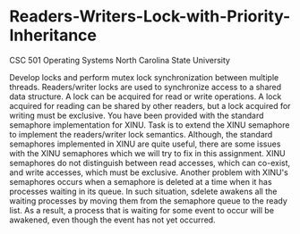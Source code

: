 # Readers-Writers-Lock-with-Priority-Inheritance
CSC 501 Operating Systems
North Carolina State University

Develop locks and perform mutex lock synchronization between multiple threads.
Readers/writer locks are used to synchronize access to a shared data structure. A lock can be acquired for read or write operations.
A lock acquired for reading can be shared by other readers, but a lock acquired for writing must be exclusive. You have been provided with the standard semaphore implementation for XINU. Task is to extend the XINU semaphore to implement the readers/writer lock semantics. Although, the standard semaphores implemented in XINU are quite useful, there are some issues with the XINU semaphores which we will try to fix in this assignment. XINU semaphores do not distinguish between read accesses, which can co-exist, and write accesses, which must be exclusive. Another problem with XINU's semaphores occurs when a semaphore is deleted at a time when it has processes waiting in its queue. In such situation, sdelete awakens all the waiting processes by moving them from the semaphore queue to the ready list. As a result, a process that is waiting for some event to occur will be awakened, even though the event has not yet occurred.


